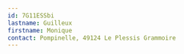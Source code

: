 ```yaml
---
id: 7G11ESSbi
lastname: Guilleux
firstname: Monique
contact: Pompinelle, 49124 Le Plessis Grammoire
---
```

